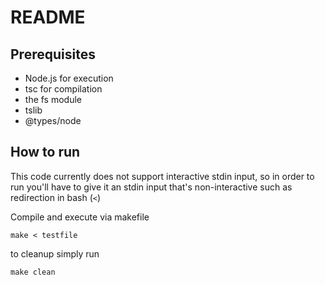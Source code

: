# README

## Prerequisites

- Node.js for execution
- tsc for compilation
- the fs module
- tslib
- @types/node

## How to run

This code currently does not support interactive stdin input, so in order to run you'll have to give it an stdin input that's non-interactive such as redirection in bash (<code><</code>)

Compile and execute via makefile
```
make < testfile
```

to cleanup simply run
```
make clean
```
